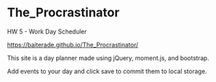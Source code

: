# The_Procrastinator
HW 5 - Work Day Scheduler

https://baiterade.github.io/The_Procrastinator/

This site is a day planner made using jQuery, moment.js, and bootstrap.

Add events to your day and click save to commit them to local storage.

